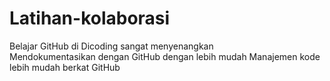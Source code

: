 # Latihan-kolaborasi
Belajar GitHub di Dicoding sangat menyenangkan<br>
Mendokumentasikan dengan GitHub dengan lebih mudah
Manajemen kode lebih mudah berkat GitHub
